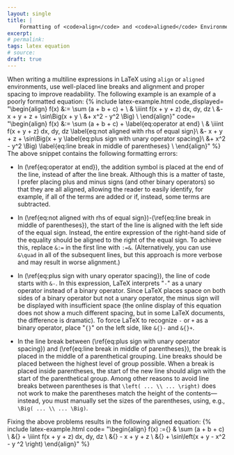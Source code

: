 ```yaml
---
layout: single
title: |
    Formatting of <code>align</code> and <code>aligned</code> Environments
excerpt: 
# permalink: 
tags: latex equation
# source: 
draft: true
---
```

<!-- In Latex, the `align` and `aligned` envio -->
When writing a multiline expressions in LaTeX using `align` or `aligned` environments, use well-placed line breaks and alignment and proper spacing to improve readability.
The following example is an example of a poorly formatted equation:
{% include latex-example.html code_displayed=
"\begin{align}
    f(x) 
    &:= \sum (a + b + c) + \\
    & \iiint f(x + y + z) dx\, dy\, dz \\
    &- x + y + z +  \sin\Big(x + y \\ 
    &+ x^2 - y^2 \Big) \\ 
\end{align}"
code=
"\begin{align}
    f(x) 
    &:= \sum (a + b + c) + \label{eq:operator at end} \\
    & \iiint f(x + y + z) dx\, dy\, dz \label{eq:not aligned with rhs of equal sign}\\
    &- x + y + z +  \sin\Big(x + y \label{eq:plus sign with unary operator spacing}\\ 
    &+ x^2 - y^2 \Big) \label{eq:line break in middle of parentheses} \\ 
\end{align}"
%}
The above snippet contains the following formatting errors:

- In (\ref{eq:operator at end}), the addition symbol is placed at the end of the line, instead of after the line break. Although this is a matter of taste, I prefer placing plus and minus signs (and other binary operators) so that they are all aligned, allowing the reader to easily identify, for example, if all of the terms are added or if, instead, some terms are subtracted.

- In (\ref{eq:not aligned with rhs of equal sign})-(\ref{eq:line break in middle of parentheses}), the start of the line is aligned with the left side of the equal sign. Instead, the entire expression of the right-hand side of the equality should be aligned to the right of the equal sign. 
To achieve this, replace `&:=` in the first line with `:=&`. (Alternatively, you can use `&\quad` in all of the subsequent lines, but this approach is more verbose and may result in worse alignment.)
- In (\ref{eq:plus sign with unary operator spacing}), the line of code starts with `&-`. 
In this expression, LaTeX interprets "`-`" as a unary operator instead of a binary operator. Since LaTeX places space on both sides of a binary operator but not a unary operator, the minus sign will be displayed with insufficient space (the online display of this equation does not show a much different spacing, but in some LaTeX documents, the difference is dramatic). 
To force LaTeX to recognize `-` or `+` as a binary operator, place "`{}`" on the left side, like `&{}-` and `&{}+`. 

- In the line break between (\ref{eq:plus sign with unary operator spacing}) and (\ref{eq:line break in middle of parentheses}), the break is placed in the middle of a parenthetical grouping. 
Line breaks should be placed between the highest level of group possible. 
When a break is placed inside parentheses, the start of the new line should align with the start of the parenthetical group. Among other reasons to avoid line breaks between parentheses is that ```\left( ... \\ ... \right)``` does not work to make the parentheses match the height of the contents—instead, you must manually set the sizes of the parentheses, using, e.g., ```\Big( ... \\ ... \Big)```.

<!-- place line breaks before binary operators (is possible) and place `{}` after the line break and before the binary operator to achieve correct spacing. -->

Fixing the above problems results in the following aligned equation: 
{% include latex-example.html code=
"\begin{align}
    f(x) :={} & \sum (a + b + c) \\ 
    &{} + \iiint f(x + y + z) dx\, dy\, dz \\
    &{} - x + y + z \\
    &{} + \sin\left(x + y - x^2 - y ^2 \right)
\end{align}" %}


